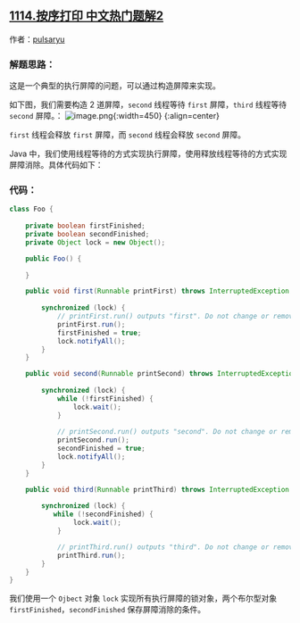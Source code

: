 ## [1114.按序打印 中文热门题解2](https://leetcode.cn/problems/print-in-order/solutions/100000/gou-zao-zhi-xing-ping-zhang-shi-xian-by-pulsaryu)

作者：[pulsaryu](https://leetcode.cn/u/pulsaryu)
### 解题思路：
这是一个典型的执行屏障的问题，可以通过构造屏障来实现。

如下图，我们需要构造 $2$ 道屏障，`second` 线程等待 `first` 屏障，`third` 线程等待 `second` 屏障。：
![image.png](https://pic.leetcode-cn.com/879c5abd22c2dbc2618a1433dfbeb02a34b9586a10425986fafdc90eef978cc1-image.png){:width=450}
{:align=center}

`first` 线程会释放 `first` 屏障，而 `second` 线程会释放 `second` 屏障。

Java 中，我们使用线程等待的方式实现执行屏障，使用释放线程等待的方式实现屏障消除。具体代码如下：
### 代码：
```java [-Java]
class Foo {
    
    private boolean firstFinished;
    private boolean secondFinished;
    private Object lock = new Object();

    public Foo() {
        
    }

    public void first(Runnable printFirst) throws InterruptedException {
        
        synchronized (lock) {
            // printFirst.run() outputs "first". Do not change or remove this line.
            printFirst.run();
            firstFinished = true;
            lock.notifyAll(); 
        }
    }

    public void second(Runnable printSecond) throws InterruptedException {
        
        synchronized (lock) {
            while (!firstFinished) {
                lock.wait();
            }
        
            // printSecond.run() outputs "second". Do not change or remove this line.
            printSecond.run();
            secondFinished = true;
            lock.notifyAll();
        }
    }

    public void third(Runnable printThird) throws InterruptedException {
        
        synchronized (lock) {
           while (!secondFinished) {
                lock.wait();
            }

            // printThird.run() outputs "third". Do not change or remove this line.
            printThird.run();
        } 
    }
}
```

我们使用一个 `Ojbect` 对象 `lock` 实现所有执行屏障的锁对象，两个布尔型对象 `firstFinished`，`secondFinished` 保存屏障消除的条件。